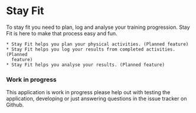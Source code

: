 Stay Fit
========
To stay fit you need to plan, log and analyse your training progression.
Stay Fit is here to make that process easy and fun.

    * Stay Fit helps you plan your physical activities. (Planned feature)
    * Stay Fit helps you log your results from completed activities. (Planned
      feature)
    * Stay Fit helps you analyse your results. (Planned feature)

### Work in progress
This application is work in progress please help out with testing the
application, developing or just answering questions in the issue tracker on
Github.

